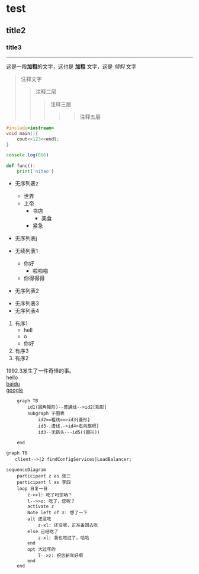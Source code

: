 # test
## title2
### title3
___
这是一段**加粗**的文字，这也是 __加粗__ 文字，这是 _倾斜_ 文字
>注释文字
>> 注释二层
>>>注释三层
>>>>>注释五层

```C
#include<iostream>
void main(){
    cout<<123<<endl;
}
```
```javascript
console.log(666)
```
```python
def func():
    print('nihao')
```

+ 无序列表z
    - 世界
    - 上帝
        - 书店
            - 美食
        - 紧急
+ 无序列表j

+ 无续列表1
    - 你好
        - 啦啦啦
    - 你得得得
        
+ 无序列表2
- 无序列表3
- 无序列表4

1. 有序1
    + hell
    + o
    + 你好
3. 有序3
2. 有序2

1992\.3发生了一件奇怪的事。  
hello  
[baidu](http://www.qq.com)  
[google](http://google.com/ "googletitle")

```mermaid
    graph TB
        id1(圆角矩形)--普通线-->id2[矩形]
        subgraph 子图表
            id2==粗线==>id3{菱形}
            id3-.虚线.->id4>右向旗帜]
            id3--无箭头---id5((圆形))

    end
```

```mermaid
graph TB
　　client-->|2 findConfigServices|LoadBalancer;

```
```mermaid
sequenceDiagram
    participant z as 张三
    participant l as 李四
    loop 日复一日
        z->>l: 吃了吗您呐？
        l-->>z: 吃了，您呢？
        activate z
        Note left of z: 想了一下
        alt 还没吃
            z-xl: 还没呢，正准备回去吃
        else 已经吃了
            z-xl: 我也吃过了，哈哈
        end
        opt 大过年的
            l-->z: 祝您新年好啊
        end
    end
```

